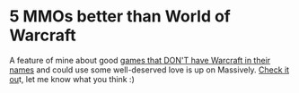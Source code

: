 # 5 MMOs better than World of Warcraft

A feature of mine about good [games that DON'T have Warcraft in their names](http://www.massively.com/2008/04/01/five-mmos-better-than-world-of-warcraft/) and could use some well-deserved love is up on Massively. [Check it ou](http://www.massively.com/2008/04/01/five-mmos-better-than-world-of-warcraft/)t, let me know what you think :)


